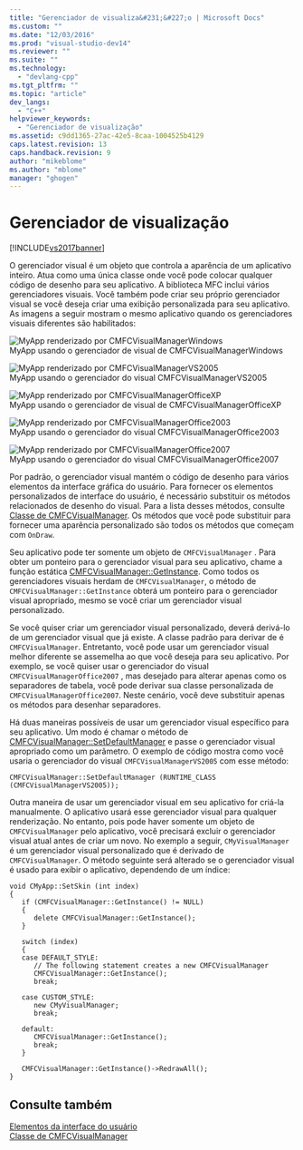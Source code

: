 ```yaml
---
title: "Gerenciador de visualiza&#231;&#227;o | Microsoft Docs"
ms.custom: ""
ms.date: "12/03/2016"
ms.prod: "visual-studio-dev14"
ms.reviewer: ""
ms.suite: ""
ms.technology: 
  - "devlang-cpp"
ms.tgt_pltfrm: ""
ms.topic: "article"
dev_langs: 
  - "C++"
helpviewer_keywords: 
  - "Gerenciador de visualização"
ms.assetid: c9dd1365-27ac-42e5-8caa-1004525b4129
caps.latest.revision: 13
caps.handback.revision: 9
author: "mikeblome"
ms.author: "mblome"
manager: "ghogen"
---
```

# Gerenciador de visualiza&#231;&#227;o
[!INCLUDE[vs2017banner](../assembler/inline/includes/vs2017banner.md)]

O gerenciador visual é um objeto que controla a aparência de um aplicativo inteiro.  Atua como uma única classe onde você pode colocar qualquer código de desenho para seu aplicativo.  A biblioteca MFC inclui vários gerenciadores visuais.  Você também pode criar seu próprio gerenciador visual se você deseja criar uma exibição personalizada para seu aplicativo.  As imagens a seguir mostram o mesmo aplicativo quando os gerenciadores visuais diferentes são habilitados:  
  
 ![MyApp renderizado por CMFCVisualManagerWindows](../Image/VMWindows.png "VMWindows")  
MyApp usando o gerenciador de visual de CMFCVisualManagerWindows  
  
 ![MyApp renderizado por CMFCVisualManagerVS2005](../mfc/media/vmvs2005.png "VMVS2005")  
MyApp usando o gerenciador do visual CMFCVisualManagerVS2005  
  
 ![MyApp renderizado por CMFCVisualManagerOfficeXP](../mfc/media/vmofficexp.png "VMOfficeXP")  
MyApp usando o gerenciador de visual de CMFCVisualManagerOfficeXP  
  
 ![MyApp renderizado por CMFCVisualManagerOffice2003](../mfc/media/vmoffice2003.png "VMOffice2003")  
MyApp usando o gerenciador do visual CMFCVisualManagerOffice2003  
  
 ![MyApp renderizado por CMFCVisualManagerOffice2007](../mfc/media/msoffice2007.png "MSOffice2007")  
MyApp usando o gerenciador do visual CMFCVisualManagerOffice2007  
  
 Por padrão, o gerenciador visual mantém o código de desenho para vários elementos da interface gráfica do usuário.  Para fornecer os elementos personalizados de interface do usuário, é necessário substituir os métodos relacionados de desenho do visual.  Para a lista desses métodos, consulte [Classe de CMFCVisualManager](../mfc/reference/cmfcvisualmanager-class.md).  Os métodos que você pode substituir para fornecer uma aparência personalizado são todos os métodos que começam com `OnDraw`.  
  
 Seu aplicativo pode ter somente um objeto de `CMFCVisualManager` .  Para obter um ponteiro para o gerenciador visual para seu aplicativo, chame a função estática [CMFCVisualManager::GetInstance](../Topic/CMFCVisualManager::GetInstance.md).  Como todos os gerenciadores visuais herdam de `CMFCVisualManager`, o método de `CMFCVisualManager::GetInstance` obterá um ponteiro para o gerenciador visual apropriado, mesmo se você criar um gerenciador visual personalizado.  
  
 Se você quiser criar um gerenciador visual personalizado, deverá derivá\-lo de um gerenciador visual que já existe.  A classe padrão para derivar de é `CMFCVisualManager`.  Entretanto, você pode usar um gerenciador visual melhor diferente se assemelha ao que você deseja para seu aplicativo.  Por exemplo, se você quiser usar o gerenciador do visual `CMFCVisualManagerOffice2007` , mas desejado para alterar apenas como os separadores de tabela, você pode derivar sua classe personalizada de `CMFCVisualManagerOffice2007`.  Neste cenário, você deve substituir apenas os métodos para desenhar separadores.  
  
 Há duas maneiras possíveis de usar um gerenciador visual específico para seu aplicativo.  Um modo é chamar o método de [CMFCVisualManager::SetDefaultManager](../Topic/CMFCVisualManager::SetDefaultManager.md) e passe o gerenciador visual apropriado como um parâmetro.  O exemplo de código mostra como você usaria o gerenciador do visual `CMFCVisualManagerVS2005` com esse método:  
  
```  
CMFCVisualManager::SetDefaultManager (RUNTIME_CLASS (CMFCVisualManagerVS2005));  
```  
  
 Outra maneira de usar um gerenciador visual em seu aplicativo for criá\-la manualmente.  O aplicativo usará esse gerenciador visual para qualquer renderização.  No entanto, pois pode haver somente um objeto de `CMFCVisualManager` pelo aplicativo, você precisará excluir o gerenciador visual atual antes de criar um novo.  No exemplo a seguir, `CMyVisualManager` é um gerenciador visual personalizado que é derivado de `CMFCVisualManager`.  O método seguinte será alterado se o gerenciador visual é usado para exibir o aplicativo, dependendo de um índice:  
  
```  
void CMyApp::SetSkin (int index)  
{  
   if (CMFCVisualManager::GetInstance() != NULL)  
   {  
      delete CMFCVisualManager::GetInstance();  
   }  
  
   switch (index)  
   {  
   case DEFAULT_STYLE:  
      // The following statement creates a new CMFCVisualManager  
      CMFCVisualManager::GetInstance();  
      break;  
  
   case CUSTOM_STYLE:  
      new CMyVisualManager;  
      break;  
  
   default:  
      CMFCVisualManager::GetInstance();  
      break;  
   }  
  
   CMFCVisualManager::GetInstance()->RedrawAll();  
}  
```  
  
## Consulte também  
 [Elementos da interface do usuário](../mfc/user-interface-elements-mfc.md)   
 [Classe de CMFCVisualManager](../mfc/reference/cmfcvisualmanager-class.md)